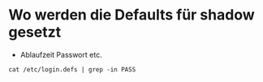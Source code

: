# Wo werden die Defaults für shadow gesetzt

  * Ablaufzeit Passwort etc.

```
cat /etc/login.defs | grep -in PASS
```
